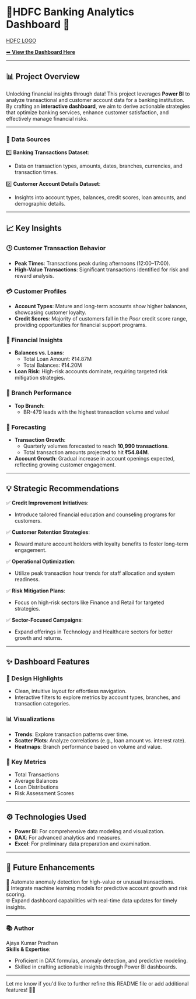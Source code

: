 
# **🌟HDFC Banking Analytics Dashboard 🌟**

[HDFC LOGO](https://github.com/ajayaconnect/HDFC_BANKING_Power-BI/blob/8a64708f052ba3b5f1d88e8ceb49dfccd88e039d/HDFC%20Bank_idca3-DO88_0.png)


[➡ **View the Dashboard Here**](https://github.com/ajayaconnect/HDFC_BANKING/blob/51bfedb59523b6cf1e1b38a06601b3d653b25c6b/Summary.png)

---

## **📊 Project Overview**  

Unlocking financial insights through data! This project leverages **Power BI** to analyze transactional and customer account data for a banking institution. By crafting an **interactive dashboard**, we aim to derive actionable strategies that optimize banking services, enhance customer satisfaction, and effectively manage financial risks.  

---

### **📂 Data Sources**  

1️⃣ **Banking Transactions Dataset**:  
   - Data on transaction types, amounts, dates, branches, currencies, and transaction times.  

2️⃣ **Customer Account Details Dataset**:  
   - Insights into account types, balances, credit scores, loan amounts, and demographic details.  

---

## **📈 Key Insights**  

### **🕒 Customer Transaction Behavior**  
- **Peak Times**: Transactions peak during afternoons (12:00–17:00).  
- **High-Value Transactions**: Significant transactions identified for risk and reward analysis.  

### **💳 Customer Profiles**  
- **Account Types**: Mature and long-term accounts show higher balances, showcasing customer loyalty.  
- **Credit Scores**: Majority of customers fall in the *Poor* credit score range, providing opportunities for financial support programs.  

### **💸 Financial Insights**  
- **Balances vs. Loans**:  
   - Total Loan Amount: ₹14.87M  
   - Total Balances: ₹14.20M  
- **Loan Risk**: High-risk accounts dominate, requiring targeted risk mitigation strategies.  

### **🏦 Branch Performance**  
- **Top Branch**:  
   - BR-479 leads with the highest transaction volume and value!  

### **🔮 Forecasting**  
- **Transaction Growth**:  
   - Quarterly volumes forecasted to reach **10,990 transactions**.  
   - Total transaction amounts projected to hit **₹54.84M**.  
- **Account Growth**: Gradual increase in account openings expected, reflecting growing customer engagement.  

---

## **💡 Strategic Recommendations**  

✅ **Credit Improvement Initiatives**:  
   - Introduce tailored financial education and counseling programs for customers.  

✅ **Customer Retention Strategies**:  
   - Reward mature account holders with loyalty benefits to foster long-term engagement.  

✅ **Operational Optimization**:  
   - Utilize peak transaction hour trends for staff allocation and system readiness.  

✅ **Risk Mitigation Plans**:  
   - Focus on high-risk sectors like Finance and Retail for targeted strategies.  

✅ **Sector-Focused Campaigns**:  
   - Expand offerings in Technology and Healthcare sectors for better growth and returns.  

---

## **✨ Dashboard Features**  

### **🎨 Design Highlights**  
- Clean, intuitive layout for effortless navigation.  
- Interactive filters to explore metrics by account types, branches, and transaction categories.  

### **📊 Visualizations**  
- **Trends**: Explore transaction patterns over time.  
- **Scatter Plots**: Analyze correlations (e.g., loan amount vs. interest rate).  
- **Heatmaps**: Branch performance based on volume and value.  

### **📌 Key Metrics**  
- Total Transactions  
- Average Balances  
- Loan Distributions  
- Risk Assessment Scores  

---

## **⚙️ Technologies Used**  

- **Power BI**: For comprehensive data modeling and visualization.  
- **DAX**: For advanced analytics and measures.  
- **Excel**: For preliminary data preparation and examination.  

---

## **🚀 Future Enhancements**  

🔮 Automate anomaly detection for high-value or unusual transactions.  
🤖 Integrate machine learning models for predictive account growth and risk scoring.  
🌐 Expand dashboard capabilities with real-time data updates for timely insights.  

---

### **📚 Author**  
Ajaya Kumar Pradhan  
**Skills & Expertise**:  
- Proficient in DAX formulas, anomaly detection, and predictive modeling.  
- Skilled in crafting actionable insights through Power BI dashboards.  

---

Let me know if you'd like to further refine this README file or add additional features! 🚀✨  
